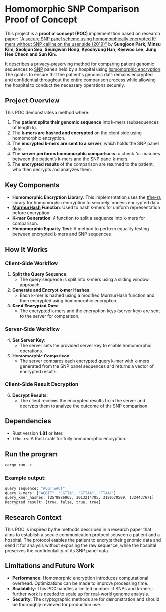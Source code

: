 # Homomorphic SNP Comparison Proof of Concept

This project is a **proof of concept (POC)** implementation based on research paper: ["A secure SNP panel scheme using homomorphically encrypted K-mers without SNP calling on the user side (2019)"](https://pubmed.ncbi.nlm.nih.gov/30967116/) by **Sungjoon Park, Minsu Kim, Seokjun Seo, Seungwan Hong, Kyoohyung Han, Keewoo Lee, Jung Hee Cheon and Sun Kim**.

It describes a privacy-preserving method for comparing patient genomic sequences to [SNP](https://en.wikipedia.org/wiki/Single-nucleotide_polymorphism) panels held by a hospital using [homomorphic encryption](https://en.wikipedia.org/wiki/Homomorphic_encryption). The goal is to ensure that the patient's genomic data remains encrypted and confidential throughout the entire comparison process while allowing the hospital to conduct the necessary operations securely.

## Project Overview

This POC demonstrates a method where:
1. The **patient splits their genomic sequence** into k-mers (subsequences of length `k`).
2. The **k-mers are hashed and encrypted** on the client side using homomorphic encryption.
3. The **encrypted k-mers are sent to a server**, which holds the SNP panel data.
4. The **server performs homomorphic comparisons** to check for matches between the patient's k-mers and the SNP panel k-mers.
5. The **encrypted results** of the comparison are returned to the patient, who then decrypts and analyzes them.

## Key Components

- **Homomorphic Encryption Library**: This implementation uses the [tfhe-rs](https://github.com/zama-ai/tfhe-rs) library for homomorphic encryption to securely process encrypted data.
- **[MurmurHash](https://en.wikipedia.org/wiki/MurmurHash) Function**: Used to hash k-mers for uniform representation before encryption.
- **K-mer Generation**: A function to split a sequence into k-mers for comparison.
- **Homomorphic Equality Test**: A method to perform equality testing between encrypted k-mers and SNP sequences.

## How It Works

### Client-Side Workflow
1. **Split the Query Sequence**:
   - The query sequence is split into k-mers using a sliding window approach.
2. **Generate and Encrypt k-mer Hashes**:
   - Each k-mer is hashed using a modified MurmurHash function and then encrypted using homomorphic encryption.
3. **Send Encrypted Data**:
   - The encrypted k-mers and the encryption keys (server key) are sent to the server for comparison.

### Server-Side Workflow
4. **Set Server Key**:
   - The server sets the provided server key to enable homomorphic operations.
5. **Homomorphic Comparison**:
   - The server compares each encrypted query k-mer with k-mers generated from the SNP panel sequences and returns a vector of encrypted results.

### Client-Side Result Decryption
6. **Decrypt Results**:
   - The client receives the encrypted results from the server and decrypts them to analyze the outcome of the SNP comparison.

## Dependencies
- Rust version **1.81** or later.
- `tfhe-rs`: A Rust crate for fully homomorphic encryption.

## Run the program

```bash
cargo run -r
```

### Example output:
```bash
query sequence: "ACGTTAACT"
query k-mers: ["ACGTT", "CGTTA", "GTTAA", "TTAAC"]
query_kmer_hashes: [2578886965, 1013214705, 3180670509, 1324437671]
Decrypted result: [true, false, true, true]
```

## Research Context

This POC is inspired by the methods described in a research paper that aims to establish a secure communication protocol between a patient and a hospital. The protocol enables the patient to encrypt their genomic data and send it for analysis without exposing the raw sequence, while the hospital preserves the confidentiality of its SNP panel data.

## Limitations and Future Work

- **Performance**: Homomorphic encryption introduces computational overhead. Optimizations can be made to improve processing time.
- **Scalability**: This POC handles a limited number of SNPs and k-mers; further work is needed to scale up for real-world genome analysis.
- **Security**: The cryptographic methods are for demonstration and should be thoroughly reviewed for production use.